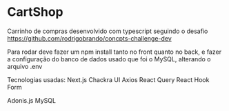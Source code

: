 # CartShop
Carrinho de compras desenvolvido com typescript seguindo o desafio https://github.com/rodrigobrando/concpts-challenge-dev

Para rodar deve fazer um npm install tanto no front quanto no back, e fazer a configuração do banco de dados usado que foi o MySQL, alterando o arquivo .env

Tecnologias usadas:
Next.js
Chackra UI
Axios
React Query
React Hook Form

Adonis.js
MySQL
